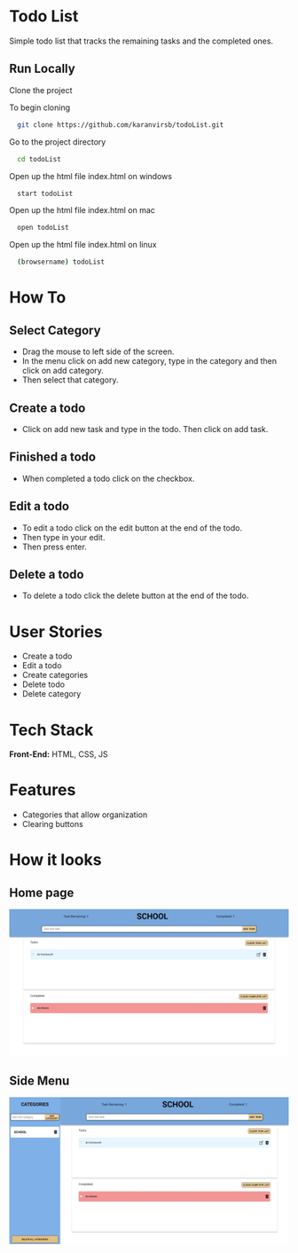 # Todo List
Simple todo list that tracks the remaining tasks and the completed ones. 

## Run Locally 

Clone the project <br/>

To begin cloning

```bash
  git clone https://github.com/karanvirsb/todoList.git
```

Go to the project directory

``` bash
  cd todoList
```

Open up the html file index.html on windows

``` bash
  start todoList
```

Open up the html file index.html on mac

``` bash
  open todoList
```

Open up the html file index.html on linux

``` bash
  (browsername) todoList
```

# How To

## Select Category
- Drag the mouse to left side of the screen.
- In the menu click on add new category, type in the category and then click on add category. 
- Then select that category.

## Create a todo
- Click on add new task and type in the todo. Then click on add task. 

## Finished a todo
- When completed a todo click on the checkbox.

## Edit a todo
- To edit a todo click on the edit button at the end of the todo. 
- Then type in your edit. 
- Then press enter.

## Delete a todo
- To delete a todo click the delete button at the end of the todo. 

# User Stories
- Create a todo
- Edit a todo
- Create categories
- Delete todo
- Delete category

# Tech Stack
**Front-End:** HTML, CSS, JS <br/>


# Features
- Categories that allow organization
- Clearing buttons


# How it looks

## Home page
![Home page](https://github.com/karanvirsb/todoList/blob/main/Assets/home_page.jpeg)

## Side Menu
![Home page menu](https://github.com/karanvirsb/todoList/blob/main/Assets/home_page_menu.jpeg)
